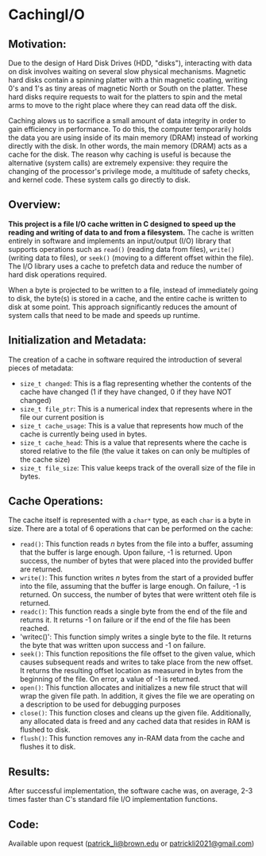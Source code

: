 # CachingI/O

## Motivation:
Due to the design of Hard Disk Drives (HDD, "disks"), interacting with data on disk involves waiting on several slow physical mechanisms. Magnetic hard disks contain a spinning platter with a thin magnetic coating, writing 0's and 1's as tiny areas of magnetic North or South on the platter. These hard disks require requests to wait for the platters to spin and the metal arms to move to the right place where they can read data off the disk.

Caching alows us to sacrifice a small amount of data integrity in order to gain efficiency in performance. To do this, the computer temporarily holds the data you are using inside of its main memory (DRAM) instead of working directly with the disk. In other words, the main memory (DRAM) acts as a cache for the disk. The reason why caching is useful is because the alternative (system calls) are extremely expensive: they require the changing of the processor's privilege mode, a multitude of safety checks, and kernel code. These system calls go directly to disk.

## Overview:
**This project is a file I/O cache written in C designed to speed up the reading and writing of data to and from a filesystem.** The cache is written entirely in software and implements an input/output (I/O) library that supports operations such as `read()` (reading data from files), `write()` (writing data to files), or `seek()` (moving to a different offset within the file). The I/O library uses a cache to prefetch data and reduce the number of hard disk operations required.

When a byte is projected to be written to a file, instead of immediately going to disk, the byte(s) is stored in a cache, and the entire cache is written to disk at some point. This approach significantly reduces the amount of system calls that need to be made and speeds up runtime.

## Initialization and Metadata:
The creation of a cache in software required the introduction of several pieces of metadata:

- `size_t changed`: This is a flag representing whether the contents of the cache have changed (1 if they have changed, 0 if they have NOT changed)
- `size_t file_ptr`: This is a numerical index that represents where in the file our current position is
- `size_t cache_usage`: This is a value that represents how much of the cache is currently being used in bytes.
- `size_t cache_head`: This is a value that represents where the cache is stored relative to the file (the value it takes on can only be multiples of the cache size)
- `size_t file_size`: This value keeps track of the overall size of the file in bytes.

## Cache Operations:
The cache itself is represented with a `char*` type, as each `char` is a byte in size. There are a total of 6 operations that can be performed on the cache:

- `read()`: This function reads _n_ bytes from the file into a buffer, assuming that the buffer is large enough. Upon failure, -1 is returned. Upon success, the number of bytes that were placed into the provided buffer are returned.
- `write()`: This function writes _n_ bytes from the start of a provided buffer into the file, assuming that the buffer is large enough. On failure, -1 is returned. On success, the number of bytes that were writtent oteh file is returned.
- `readc()`: This function reads a single byte from the end of the file and returns it. It returns -1 on failure or if the end of the file has been reached.
- 'writec()': This function simply writes a single byte to the file. It returns the byte that was written upon success and -1 on failure.
- `seek()`: This function repositions the file offset to the given value, which causes subsequent reads and writes to take place from the new offset. It returns the resulting offset location as measured in bytes from the beginning of the file. On error, a value of -1 is returned.
- `open()`: This function allocates and initializes a new file struct that will wrap the given file path. In addition, it gives the file we are operating on a description to be used for debugging purposes
- `close()`: This function closes and cleans up the given file. Additionally, any allocated data is freed and any cached data that resides in RAM is flushed to disk.
- `flush()`: This function removes any in-RAM data from the cache and flushes it to disk.

## Results:
After successful implementation, the software cache was, on average, 2-3 times faster than C's standard file I/O implementation functions.

## Code: 
Available upon request (patrick_li@brown.edu or patrickli2021@gmail.com)
